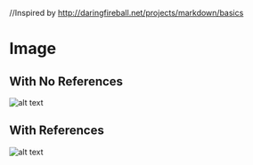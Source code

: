 //Inspired by http://daringfireball.net/projects/markdown/basics
# Image

## With No References
![alt text](/path/to/img.jpg "Title")

## With References
![alt text][id]

[id]: /path/to/img.jpg "Title"
